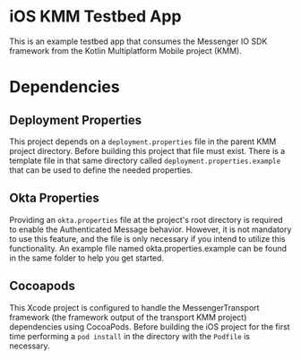 # iOS KMM Testbed App

This is an example testbed app that consumes the Messenger IO SDK framework from the Kotlin Multiplatform Mobile project (KMM).

# Dependencies

## Deployment Properties

This project depends on a `deployment.properties` file in the parent KMM project directory. Before building this project that file must exist. There is a template file in that same directory called `deployment.properties.example` that can be used to define the needed properties.

## Okta Properties

Providing an `okta.properties` file at the project's root directory is required to enable the Authenticated Message behavior. However, it is not mandatory to use this feature, and the file is only necessary if you intend to utilize this functionality. An example file named okta.properties.example can be found in the same folder to help you get started.

## Cocoapods

This Xcode project is configured to handle the MessengerTransport framework (the framework output of the transport KMM project) dependencies using CocoaPods. Before building the iOS project for the first time performing a `pod install` in the directory with the `Podfile` is necessary. 

